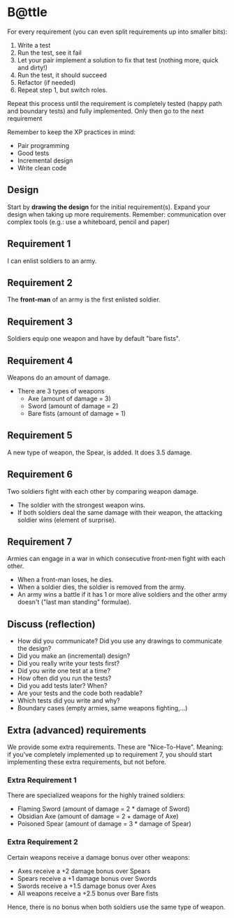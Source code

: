 # B@ttle

For every requirement (you can even split requirements up into smaller bits):
1. Write a test
2. Run the test, see it fail
3. Let your pair implement a solution to fix that test (nothing more, quick and dirty!)
4. Run the test, it should succeed
5. Refactor (if needed)
6. Repeat step 1, but switch roles. 

Repeat this process until the requirement is completely tested (happy path and boundary tests) and fully implemented.
Only then go to the next requirement

Remember to keep the XP practices in mind:
- Pair programming
- Good tests
- Incremental design
- Write clean code

## Design
Start by **drawing the design** for the initial requirement(s).
Expand your design when taking up more requirements.
Remember: communication over complex tools (e.g.: use a whiteboard, pencil and paper)

## Requirement 1
I can enlist soldiers to an army.

## Requirement 2
The **front-man** of an army is the first enlisted soldier.

## Requirement 3
Soldiers equip one weapon and have by default "bare fists".

## Requirement 4
Weapons do an amount of damage.
- There are 3 types of weapons
    - Axe (amount of damage = 3)
    - Sword (amount of damage = 2)
    - Bare fists (amount of damage = 1)

## Requirement 5
A new type of weapon, the Spear, is added.
It does 3.5 damage.

## Requirement 6
Two soldiers fight with each other by comparing weapon damage. 
- The soldier with the strongest weapon wins.
- If both soldiers deal the same damage with their weapon, the attacking soldier wins (element of surprise).

## Requirement 7
Armies can engage in a war in which consecutive front-men fight with each other.
- When a front-man loses, he dies.
- When a soldier dies, the soldier is removed from the army.
- An army wins a battle if it has 1 or more alive soldiers and the other army doesn't ("last man standing" formulae).

## Discuss (reflection)
- How did you communicate? Did you use any drawings to communicate the design?
- Did you make an (incremental) design?  
- Did you really write your tests first? 
- Did you write one test at a time? 
- How often did you run the tests? 
- Did you add tests later? When? 
- Are your tests and the code both readable? 
- Which tests did you write and why? 
- Boundary cases (empty armies, same weapons fighting,...)

## Extra (advanced) requirements

We provide some extra requirements. These are "Nice-To-Have". 
Meaning: if you've completely implemented up to requirement 7, 
you should start implementing these extra requirements, but not before.

### Extra Requirement 1
There are specialized weapons for the highly trained soldiers:
- Flaming Sword (amount of damage = 2 * damage of Sword)
- Obsidian Axe (amount of damage = 2 + damage of Axe)
- Poisoned Spear (amount of damage = 3 * damage of Spear)

### Extra Requirement 2
Certain weapons receive a damage bonus over other weapons:
- Axes receive a +2 damage bonus over Spears
- Spears receive a +1 damage bonus over Swords
- Swords receive a +1.5 damage bonus over Axes
- All weapons receive a +2.5 bonus over Bare fists

Hence, there is no bonus when both soldiers use the same type of weapon.
